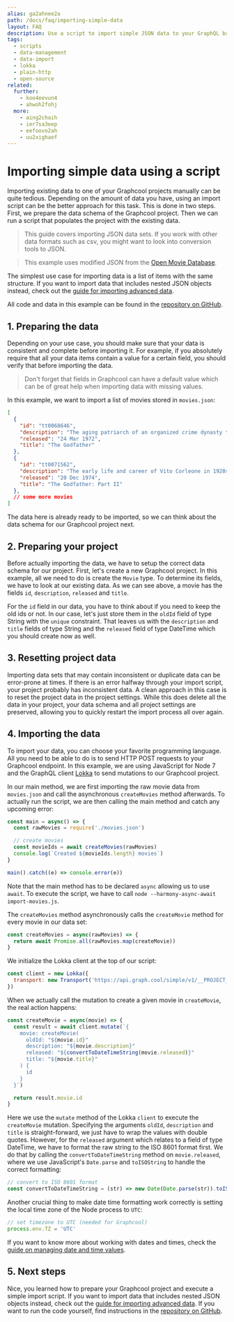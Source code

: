 ```yaml
---
alias: ga2ahnee2a
path: /docs/faq/importing-simple-data
layout: FAQ
description: Use a script to import simple JSON data to your GraphQL backend.
tags:
  - scripts
  - data-management
  - data-import
  - lokka
  - plain-http
  - open-source
related:
  further:
    - koo4eevun4
    - ahwoh2fohj
  more:
    - aing2chaih
    - ier7sa3eep
    - eefoovo2ah
    - uu2xighaef
---
```


# Importing simple data using a script

Importing existing data to one of your Graphcool projects manually can be quite tedious. Depending on the amount of data you have, using an import script can be the better approach for this task. This is done in two steps. First, we prepare the data schema of the Graphcool project. Then we can run a script that populates the project with the existing data.

> This guide covers importing JSON data sets. If you work with other data formats such as csv, you might want to look into conversion tools to JSON.

> This example uses modified JSON from the [Open Movie Database](https://www.omdbapi.com/).

The simplest use case for importing data is a list of items with the same structure. If you want to import data that includes nested JSON objects instead, check out the [guide for importing advanced data](!alias-aing2chaih).

All code and data in this example can be found in the [repository on GitHub](https://github.com/graphcool-examples/node-import-movies-example/tree/master/simple).

## 1. Preparing the data

Depending on your use case, you should make sure that your data is consistent and complete before importing it. For example, if you absolutely require that all your data items contain a value for a certain field, you should verify that before importing the data.

> Don't forget that fields in Graphcool can have a default value which can be of great help when importing data with missing values.

In this example, we want to import a list of movies stored in `movies.json`:

```json
[
  {
    "id": "tt0068646",
    "description": "The aging patriarch of an organized crime dynasty transfers control of his clandestine empire to his reluctant son.",
    "released": "24 Mar 1972",
    "title": "The Godfather"
  },
  {
    "id": "tt0071562",
    "description": "The early life and career of Vito Corleone in 1920s New York is portrayed while his son, Michael, expands and tightens his grip on his crime syndicate stretching from Lake Tahoe, Nevada to pre-revolution 1958 Cuba.",
    "released": "20 Dec 1974",
    "title": "The Godfather: Part II"
  },
  // some more movies
]

```

The data here is already ready to be imported, so we can think about the data schema for our Graphcool project next.

## 2. Preparing your project

Before actually importing the data, we have to setup the correct data schema for our project. First, let's create a new Graphcool project. In this example, all we need to do is create the `Movie` type. To determine its fields, we have to look at our existing data. As we can see above, a movie has the fields `id`, `description`, `released` and `title`.

For the `id` field in our data, you have to think about if you need to keep the old ids or not. In our case, let's just store them in the `oldId` field of type String with the `unique` constraint. That leaves us with the `description` and `title` fields of type String and the `released` field of type DateTime which you should create now as well.

## 3. Resetting project data

Importing data sets that may contain inconsistent or duplicate data can be error-prone at times.
If there is an error halfway through your import script, your project probably has inconsistent data. A clean approach in this case is to reset the project data in the project settings. While this does delete all the data in your project, your data schema and all project settings are preserved, allowing you to quickly restart the import process all over again.

## 4. Importing the data

To import your data, you can choose your favorite programming language. All you need to be able to do is to send HTTP POST requests to your Graphcool endpoint. In this example, we are using JavaScript for Node 7 and the GraphQL client [Lokka](https://github.com/kadirahq/lokka) to send mutations to our Graphcool project.

In our main method, we are first importing the raw movie data from `movies.json` and call the asynchronous `createMovies` method afterwards.
To actually run the script, we are then calling the main method and catch any upcoming error:

```js
const main = async() => {
  const rawMovies = require('./movies.json')

  // create movies
  const movieIds = await createMovies(rawMovies)
  console.log(`Created ${movieIds.length} movies`)
}

main().catch((e) => console.error(e))
```

Note that the main method has to be declared `async` allowing us to use `await`. To execute the script, we have to call `node --harmony-async-await import-movies.js`.

The `createMovies` method asynchronously calls the `createMovie` method for every movie in our data set:

```js
const createMovies = async(rawMovies) => {
  return await Promise.all(rawMovies.map(createMovie))
}
```

We initialize the Lokka client at the top of our script:

```js
const client = new Lokka({
  transport: new Transport('https://api.graph.cool/simple/v1/__PROJECT_ID__')
})
```

When we actually call the mutation to create a given movie in `createMovie`, the real action happens:

```js
const createMovie = async(movie) => {
  const result = await client.mutate(`{
    movie: createMovie(
      oldId: "${movie.id}"
      description: "${movie.description}"
      released: "${convertToDateTimeString(movie.released)}"
      title: "${movie.title}"
    ) {
      id
    }
  }`)

  return result.movie.id
}
```

Here we use the `mutate` method of the Lokka `client` to execute the `createMovie` mutation. Specifying the arguments `oldId`, `description` and `title` is straight-forward, we just have to wrap the values with double quotes. However, for the `released` argument which relates to a field of type DateTime, we have to format the raw string to the ISO 8601 format first. We do that by calling the `convertToDateTimeString` method on `movie.released`, where we use JavaScript's `Date.parse` and `toISOString` to handle the correct formatting:

```js
// convert to ISO 8601 format
const convertToDateTimeString = (str) => new Date(Date.parse(str)).toISOString()
```

Another crucial thing to make date time formatting work correctly is setting the local time zone of the Node process to `UTC`:

```js
// set timezone to UTC (needed for Graphcool)
process.env.TZ = 'UTC'
```

If you want to know more about working with dates and times, check the [guide on managing date and time values](!alias-ier7sa3eep).

## 5. Next steps

Nice, you learned how to prepare your Graphcool project and execute a simple import script. If you want to import data that includes nested JSON objects instead, check out the [guide for importing advanced data](!alias-aing2chaih). If you want to run the code yourself, find instructions in the [repository on GitHub](https://github.com/graphcool-examples/node-import-movies-example/tree/master/simple).

